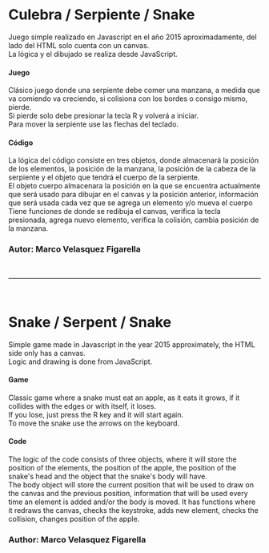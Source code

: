 # Culebra / Serpiente / Snake

Juego simple realizado en Javascript en el año 2015 aproximadamente, del lado del HTML solo cuenta con un canvas. <br>
La lógica y el dibujado se realiza desde JavaScript.

#### Juego
Clásico juego donde una serpiente debe comer una manzana, a medida que va comiendo va creciendo, si colisiona con los bordes o consigo mismo, pierde. <br>
Si pierde solo debe presionar la tecla R y volverá a iniciar. <br>
Para mover la serpiente use las flechas del teclado.

#### Código
La lógica del código consiste en tres objetos, donde almacenará la posición de los elementos, la posición de la manzana, la posición de la cabeza de la serpiente y el objeto que tendrá el cuerpo de la serpiente. <br>
El objeto cuerpo almacenara la posición en la que se encuentra actualmente que será usado para dibujar en el canvas y la posición anterior, información que será usada cada vez que se agrega un elemento y/o mueva el cuerpo <br>
Tiene funciones de donde se redibuja el canvas, verifica la tecla presionada, agrega nuevo elemento, verifica la colisión, cambia posición de la manzana.

### Autor: Marco Velasquez Figarella

<br>
<hr />
<br>

# Snake / Serpent / Snake

Simple game made in Javascript in the year 2015 approximately, the HTML side only has a canvas. <br>
Logic and drawing is done from JavaScript.

#### Game
Classic game where a snake must eat an apple, as it eats it grows, if it collides with the edges or with itself, it loses. <br>
If you lose, just press the R key and it will start again. <br>
To move the snake use the arrows on the keyboard.

#### Code
The logic of the code consists of three objects, where it will store the position of the elements, the position of the apple, the position of the snake's head and the object that the snake's body will have. <br>
The body object will store the current position that will be used to draw on the canvas and the previous position, information that will be used every time an element is added and/or the body is moved.
It has functions where it redraws the canvas, checks the keystroke, adds new element, checks the collision, changes position of the apple.

### Author: Marco Velasquez Figarella


